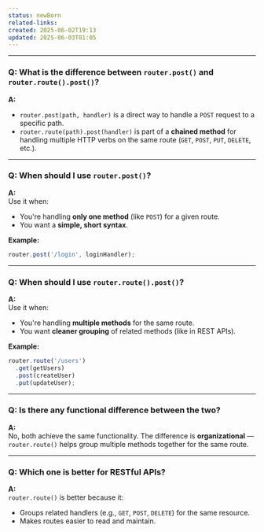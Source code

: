 ```yaml
---
status: newBorn
related-links: 
created: 2025-06-02T19:13
updated: 2025-06-03T01:05
---
```

 ---

### **Q: What is the difference between `router.post()` and `router.route().post()`?**   
**A:**  
- `router.post(path, handler)` is a direct way to handle a `POST` request to a specific path.  
- `router.route(path).post(handler)` is part of a **chained method** for handling multiple HTTP verbs on the same route (`GET`, `POST`, `PUT`, `DELETE`, etc.).

---

### **Q: When should I use `router.post()`?**  
**A:**  
Use it when:
- You're handling **only one method** (like `POST`) for a given route.
- You want a **simple, short syntax**.

**Example:**
```js
router.post('/login', loginHandler);
```

---

### **Q: When should I use `router.route().post()`?**  
**A:**  
Use it when:
- You're handling **multiple methods** for the same route.
- You want **cleaner grouping** of related methods (like in REST APIs).

**Example:**
```js
router.route('/users')
  .get(getUsers)
  .post(createUser)
  .put(updateUser);
```

---

### **Q: Is there any functional difference between the two?**  
**A:**  
No, both achieve the same functionality. The difference is **organizational** — `router.route()` helps group multiple methods together for the same route.

---

### **Q: Which one is better for RESTful APIs?**  
**A:**  
`router.route()` is better because it:
- Groups related handlers (e.g., `GET`, `POST`, `DELETE`) for the same resource.
- Makes routes easier to read and maintain.


